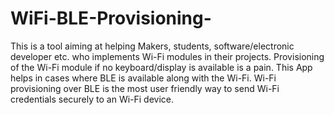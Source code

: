 # WiFi-BLE-Provisioning-
This is a tool aiming at helping Makers, students, software/electronic developer etc. who implements Wi-Fi modules in their projects. Provisioning of the Wi-Fi module if no keyboard/display is available is a pain. This App helps in cases where BLE is available along with the Wi-Fi.   Wi-Fi provisioning over BLE is the most user friendly way to send Wi-Fi credentials securely to an Wi-Fi device.
